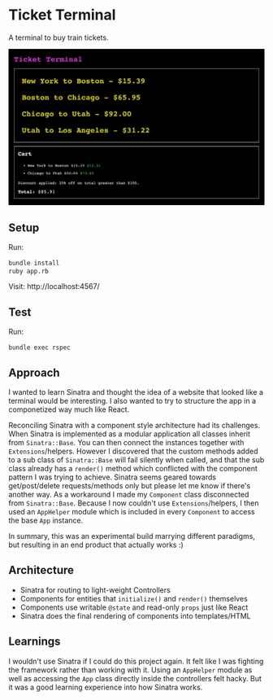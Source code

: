 # Ticket Terminal

A terminal to buy train tickets.

<p align="center">
  <img src="./assets/screenshot.png" raw=true style="margin-left: auto; margin-right: auto;"/>
</p>

## Setup

Run:
```
bundle install
ruby app.rb
```

Visit:
http://localhost:4567/

## Test

Run:
```
bundle exec rspec
```

## Approach

I wanted to learn Sinatra and thought the idea of a website that looked like a terminal would be interesting.
I also wanted to try to structure the app in a componetized way much like React.

Reconciling Sinatra with a component style architecture had its challenges.
When Sinatra is implemented as a modular application all classes inherit from `Sinatra::Base`.
You can then connect the instances together with `Extensions`/helpers.
However I discovered that the custom methods added to a sub class of `Sinatra::Base` will fail silently when called,
and that the sub class already has a `render()` method which conflicted with the component pattern I was trying to achieve.
Sinatra seems geared towards get/post/delete requests/methods only but please let me know if there's another way.
As a workaround I made my `Component` class disconnected from `Sinatra::Base`. Because I now couldn't use `Extensions`/helpers,
I then used an `AppHelper` module which is included in every `Component` to access the base `App` instance.

In summary, this was an experimental build marrying different paradigms, but resulting in an end product that actually works :)

## Architecture

* Sinatra for routing to light-weight Controllers
* Components for entities that `initialize()` and `render()` themselves
* Components use writable `@state` and read-only `props` just like React
* Sinatra does the final rendering of components into templates/HTML

## Learnings

I wouldn't use Sinatra if I could do this project again. It felt like I was fighting the framework rather than working with it. Using an `AppHelper` module as well as accessing the `App` class directly inside the controllers felt hacky. But it was a good learning experience into how Sinatra works.
